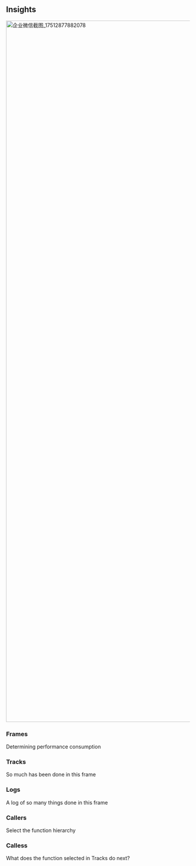 ## Insights
<img width="1919" alt="企业微信截图_17512877882078" src="https://github.com/user-attachments/assets/6d8f06d2-389b-4dbc-921c-dd62442a699f" />  

### Frames
Determining performance consumption

### Tracks
So much has been done in this frame

### Logs
A log of so many things done in this frame

### Callers
Select the function hierarchy

### Calless
What does the function selected in Tracks do next?
